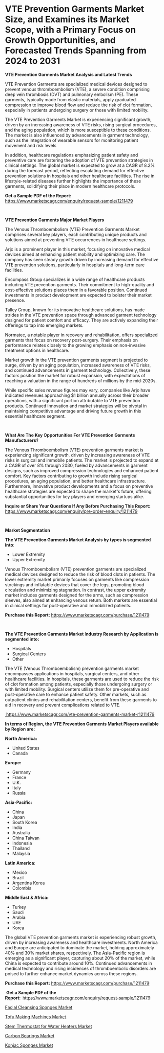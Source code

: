 <p><h1>VTE Prevention Garments Market Size, and Examines its Market Scope, with a Primary Focus on Growth Opportunities, and Forecasted Trends Spanning from 2024 to 2031</h1></p><p><strong>VTE Prevention Garments Market Analysis and Latest Trends</strong></p>
<p><p>VTE Prevention Garments are specialized medical devices designed to prevent venous thromboembolism (VTE), a severe condition comprising deep vein thrombosis (DVT) and pulmonary embolism (PE). These garments, typically made from elastic materials, apply graduated compression to improve blood flow and reduce the risk of clot formation, especially in patients undergoing surgery or those with limited mobility.</p><p>The VTE Prevention Garments Market is experiencing significant growth, driven by an increasing awareness of VTE risks, rising surgical procedures, and the aging population, which is more susceptible to these conditions. The market is also influenced by advancements in garment technology, such as the integration of wearable sensors for monitoring patient movement and risk levels. </p><p>In addition, healthcare regulations emphasizing patient safety and preventive care are fostering the adoption of VTE prevention strategies in clinical settings. The global market is expected to grow at a CAGR of 8.2% during the forecast period, reflecting escalating demand for effective prevention solutions in hospitals and other healthcare facilities. The rise in lifestyle-related diseases further highlights the importance of these garments, solidifying their place in modern healthcare protocols.</p></p>
<p><strong>Get a Sample PDF of the Report:&nbsp;</strong> <a href="https://www.marketscagr.com/enquiry/request-sample/1211479?utm_campaign=1326&utm_medium=2&utm_source=Github&utm_content=ia&utm_term=05102024&utm_id=vte-prevention-garments">https://www.marketscagr.com/enquiry/request-sample/1211479</a></p>
<p>&nbsp;</p>
<p><strong>VTE Prevention Garments Major Market Players</strong></p>
<p><p>The Venous Thromboembolism (VTE) Prevention Garments Market comprises several key players, each contributing unique products and solutions aimed at preventing VTE occurrences in healthcare settings. </p><p>Arjo is a prominent player in this market, focusing on innovative medical devices aimed at enhancing patient mobility and optimizing care. The company has seen steady growth driven by increasing demand for effective VTE prevention solutions, particularly in hospitals and long-term care facilities.</p><p>Encompass Group specializes in a wide range of healthcare products including VTE prevention garments. Their commitment to high-quality and cost-effective solutions places them in a favorable position. Continued investments in product development are expected to bolster their market presence.</p><p>Talley Group, known for its innovative healthcare solutions, has made strides in the VTE prevention space through advanced garment technology designed for patient comfort and efficacy. They are actively expanding their offerings to tap into emerging markets.</p><p>Normatec, a notable player in recovery and rehabilitation, offers specialized garments that focus on recovery post-surgery. Their emphasis on performance relates closely to the growing emphasis on non-invasive treatment options in healthcare.</p><p>Market growth in the VTE prevention garments segment is projected to surge, driven by an aging population, increased awareness of VTE risks, and continued advancements in garment technology. Collectively, these factors position the market for robust expansion, with expectations of reaching a valuation in the range of hundreds of millions by the mid-2020s.</p><p>While specific sales revenue figures may vary, companies like Arjo have indicated revenues approaching $1 billion annually across their broader operations, with a significant portion attributable to VTE prevention products. Continued innovation and market strategies will be pivotal in maintaining competitive advantage and driving future growth in this essential healthcare segment.</p></p>
<p>&nbsp;</p>
<p><strong>What Are The Key Opportunities For VTE Prevention Garments Manufacturers?</strong></p>
<p><p>The Venous Thromboembolism (VTE) prevention garments market is experiencing significant growth, driven by increasing awareness of VTE risks in surgical and immobile patients. The market is projected to expand at a CAGR of over 8% through 2030, fueled by advancements in garment designs, such as improved compression technologies and enhanced patient comfort. Key factors contributing to growth include rising surgical procedures, an aging population, and better healthcare infrastructure. Furthermore, innovative product developments and a focus on preventive healthcare strategies are expected to shape the market's future, offering substantial opportunities for key players and emerging startups alike.</p></p>
<p><strong>Inquire or Share Your Questions If Any Before Purchasing This Report:</strong> <a href="https://www.marketscagr.com/enquiry/pre-order-enquiry/1211479?utm_campaign=1326&utm_medium=2&utm_source=Github&utm_content=ia&utm_term=05102024&utm_id=vte-prevention-garments">https://www.marketscagr.com/enquiry/pre-order-enquiry/1211479</a></p>
<p>&nbsp;</p>
<p><strong>Market Segmentation</strong></p>
<p><strong>The VTE Prevention Garments Market Analysis by types is segmented into:</strong></p>
<p><ul><li>Lower Extremity</li><li>Upper Extremity</li></ul></p>
<p><p>Venous Thromboembolism (VTE) prevention garments are specialized medical devices designed to reduce the risk of blood clots in patients. The lower extremity market primarily focuses on garments like compression stockings and inflatable devices that cover the legs, promoting blood circulation and minimizing stagnation. In contrast, the upper extremity market includes garments designed for the arms, such as compression sleeves, also aimed at enhancing venous return. Both markets are essential in clinical settings for post-operative and immobilized patients.</p></p>
<p><strong>Purchase this Report:&nbsp;</strong><a href="https://www.marketscagr.com/purchase/1211479?utm_campaign=1326&utm_medium=2&utm_source=Github&utm_content=ia&utm_term=05102024&utm_id=vte-prevention-garments">https://www.marketscagr.com/purchase/1211479</a></p>
<p>&nbsp;</p>
<p><strong>The VTE Prevention Garments Market Industry Research by Application is segmented into:</strong></p>
<p><ul><li>Hospitals</li><li>Surgical Centers</li><li>Other</li></ul></p>
<p><p>The VTE (Venous Thromboembolism) prevention garments market encompasses applications in hospitals, surgical centers, and other healthcare facilities. In hospitals, these garments are used to reduce the risk of clot formation among patients, especially those undergoing surgery or with limited mobility. Surgical centers utilize them for pre-operative and post-operative care to enhance patient safety. Other markets, such as outpatient clinics and rehabilitation centers, benefit from these garments to aid in recovery and prevent complications related to VTE.</p></p>
<p><a href="https://www.marketscagr.com/vte-prevention-garments-market-r1211479?utm_campaign=1326&utm_medium=2&utm_source=Github&utm_content=ia&utm_term=05102024&utm_id=vte-prevention-garments">&nbsp;https://www.marketscagr.com/vte-prevention-garments-market-r1211479</a></p>
<p><strong>In terms of Region, the VTE Prevention Garments Market Players available by Region are:</strong></p>
<p>
    <p> <strong> North America: </strong>
        <ul>
            <li>United States</li>
            <li>Canada</li>
        </ul>
        </p> 
    <p> <strong> Europe: </strong>
        <ul>
            <li>Germany</li>
            <li>France</li>
            <li>U.K.</li>
            <li>Italy</li>
            <li>Russia</li>
        </ul>
        </p> 
    <p> <strong> Asia-Pacific: </strong>
        <ul>
            <li>China</li>
            <li>Japan</li>
            <li>South Korea</li>
            <li>India</li>
            <li>Australia</li>
            <li>China Taiwan</li>
            <li>Indonesia</li>
            <li>Thailand</li>
            <li>Malaysia</li>
        </ul>
        </p> 
    <p> <strong> Latin America: </strong>
        <ul>
            <li>Mexico</li>
            <li>Brazil</li>
            <li>Argentina Korea</li>
            <li>Colombia</li>
        </ul>
        </p> 
    <p> <strong> Middle East & Africa: </strong>
        <ul>
            <li>Turkey</li>
            <li>Saudi</li>
            <li>Arabia</li>
            <li>UAE</li>
            <li>Korea</li>
        </ul>
    </p>
    </p>
<p><p>The global VTE prevention garments market is experiencing robust growth, driven by increasing awareness and healthcare investments. North America and Europe are anticipated to dominate the market, holding approximately 40% and 30% market shares, respectively. The Asia-Pacific region is emerging as a significant player, capturing about 20% of the market, while China is expected to contribute around 10%. Continued advancements in medical technology and rising incidences of thromboembolic disorders are poised to further enhance market dynamics across these regions.</p></p>
<p><strong>Purchase this Report: </strong><a href="https://www.marketscagr.com/purchase/1211479?utm_campaign=1326&utm_medium=2&utm_source=Github&utm_content=ia&utm_term=05102024&utm_id=vte-prevention-garments">https://www.marketscagr.com/purchase/1211479</a></p>
<p>&nbsp;<strong>Get a Sample PDF of the Report:&nbsp;&nbsp;</strong><a href="https://www.marketscagr.com/enquiry/request-sample/1211479?utm_campaign=1326&utm_medium=2&utm_source=Github&utm_content=ia&utm_term=05102024&utm_id=vte-prevention-garments">https://www.marketscagr.com/enquiry/request-sample/1211479</a></p>
<p><strong></strong></p>
<p><p><a href="https://www.linkedin.com/pulse/evolution-facial-cleansing-sponges-market-key-shifts-from-2024-0nscc?utm_campaign=1326&utm_medium=2&utm_source=Github&utm_content=ia&utm_term=05102024&utm_id=vte-prevention-garments">Facial Cleansing Sponges Market</a></p><p><a href="https://www.linkedin.com/pulse/future-trends-global-tofu-making-machines-market-insights-2fvoe?utm_campaign=1326&utm_medium=2&utm_source=Github&utm_content=ia&utm_term=05102024&utm_id=vte-prevention-garments">Tofu Making Machines Market</a></p><p><a href="https://www.linkedin.com/pulse/global-stem-thermostat-water-heaters-market-sector2024--kqy6e?utm_campaign=1326&utm_medium=2&utm_source=Github&utm_content=ia&utm_term=05102024&utm_id=vte-prevention-garments">Stem Thermostat for Water Heaters Market</a></p><p><a href="https://www.linkedin.com/pulse/carbon-bearings-market-evolution-future-outlook-forecasting-wirwe?utm_campaign=1326&utm_medium=2&utm_source=Github&utm_content=ia&utm_term=05102024&utm_id=vte-prevention-garments">Carbon Bearings Market</a></p><p><a href="https://www.linkedin.com/pulse/konjac-sponges-market-refracting-trends-consumer-behaviors-2024-2031-qusqc?utm_campaign=1326&utm_medium=2&utm_source=Github&utm_content=ia&utm_term=05102024&utm_id=vte-prevention-garments">Konjac Sponges Market</a></p></p>